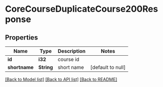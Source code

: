 # CoreCourseDuplicateCourse200Response

## Properties

Name | Type | Description | Notes
------------ | ------------- | ------------- | -------------
**id** | **i32** | course id | 
**shortname** | **String** | short name | [default to null]

[[Back to Model list]](../README.md#documentation-for-models) [[Back to API list]](../README.md#documentation-for-api-endpoints) [[Back to README]](../README.md)


